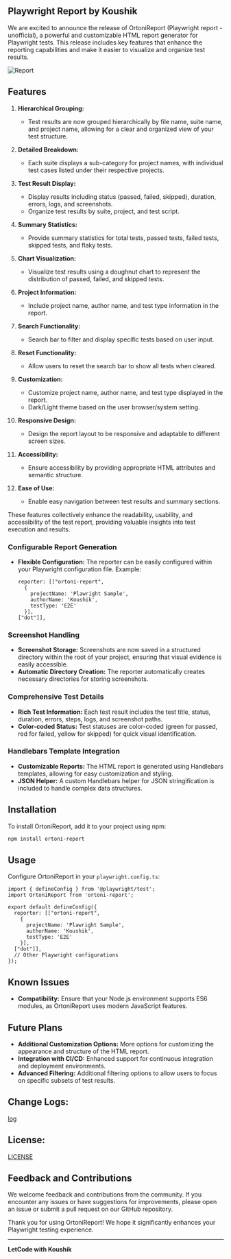 ## Playwright Report by Koushik

We are excited to announce the release of OrtoniReport (Playwright report - unofficial), a powerful and customizable HTML report generator for Playwright tests. This release includes key features that enhance the reporting capabilities and make it easier to visualize and organize test results.

![Report](https://github.com/ortoniKC/ortoni-report/assets/58769833/da8c6b65-5f35-4fad-802a-039a72999cb1)



## Features

1. **Hierarchical Grouping:** 
   - Test results are now grouped hierarchically by file name, suite name, and project name, allowing for a clear and organized view of your test structure.
  
2. **Detailed Breakdown:**
   - Each suite displays a sub-category for project names, with individual test cases listed under their respective projects.

3. **Test Result Display:**
   - Display  results including status (passed, failed, skipped), duration, errors, logs, and screenshots.
   - Organize test results by suite, project, and test script.

4. **Summary Statistics:**
   - Provide summary statistics for total tests, passed tests, failed tests, skipped tests, and flaky tests.

5. **Chart Visualization:**
   - Visualize test results using a doughnut chart to represent the distribution of passed, failed, and skipped tests.

6. **Project Information:**
   - Include project name, author name, and test type information in the report.

7. **Search Functionality:**
   - Search bar to filter and display specific tests based on user input.

8. **Reset Functionality:**
   - Allow users to reset the search bar to show all tests when cleared.

9. **Customization:**
   - Customize project name, author name, and test type displayed in the report.
   - Dark/Light theme based on the user browser/system setting.

10. **Responsive Design:**
    - Design the report layout to be responsive and adaptable to different screen sizes.

11. **Accessibility:**
    - Ensure accessibility by providing appropriate HTML attributes and semantic structure.

12. **Ease of Use:**
    - Enable easy navigation between test results and summary sections.

These features collectively enhance the readability, usability, and accessibility of the test report, providing valuable insights into test execution and results.

### Configurable Report Generation
- **Flexible Configuration:** The reporter can be easily configured within your Playwright configuration file. Example:
  ```JS/TS
  reporter: [["ortoni-report",
    {
      projectName: 'Plawright Sample',
      authorName: 'Koushik',
      testType: 'E2E'
    }],
  ["dot"]],
  ```

### Screenshot Handling
- **Screenshot Storage:** Screenshots are now saved in a structured directory within the root of your project, ensuring that visual evidence is easily accessible.
- **Automatic Directory Creation:** The reporter automatically creates necessary directories for storing screenshots.

### Comprehensive Test Details
- **Rich Test Information:** Each test result includes the test title, status, duration, errors, steps, logs, and screenshot paths.
- **Color-coded Status:** Test statuses are color-coded (green for passed, red for failed, yellow for skipped) for quick visual identification.

### Handlebars Template Integration
- **Customizable Reports:** The HTML report is generated using Handlebars templates, allowing for easy customization and styling.
- **JSON Helper:** A custom Handlebars helper for JSON stringification is included to handle complex data structures.

## Installation

To install OrtoniReport, add it to your project using npm:

```bash
npm install ortoni-report
```

## Usage

Configure OrtoniReport in your `playwright.config.ts`:

``` javascript/typescript
import { defineConfig } from '@playwright/test';
import OrtoniReport from 'ortoni-report';

export default defineConfig({
  reporter: [["ortoni-report",
    {
      projectName: 'Plawright Sample',
      authorName: 'Koushik',
      testType: 'E2E'
    }],
  ["dot"]],
  // Other Playwright configurations
});
```

## Known Issues

- **Compatibility:** Ensure that your Node.js environment supports ES6 modules, as OrtoniReport uses modern JavaScript features.

## Future Plans

- **Additional Customization Options:** More options for customizing the appearance and structure of the HTML report.
- **Integration with CI/CD:** Enhanced support for continuous integration and deployment environments.
- **Advanced Filtering:** Additional filtering options to allow users to focus on specific subsets of test results.

## Change Logs:
[log](https://github.com/ortoniKC/ortoni-report/blob/main/changelog.md)

## License:
[LICENSE](https://github.com/ortoniKC/ortoni-report/blob/main/LICENSE.md)

## Feedback and Contributions

We welcome feedback and contributions from the community. If you encounter any issues or have suggestions for improvements, please open an issue or submit a pull request on our GitHub repository.

Thank you for using OrtoniReport! We hope it significantly enhances your Playwright testing experience.

---

**LetCode with Koushik**
